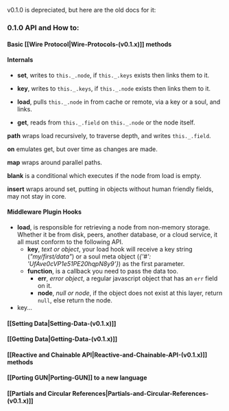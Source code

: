 v0.1.0 is depreciated, but here are the old docs for it:

### 0.1.0 API and How to:

#### Basic [[Wire Protocol|Wire-Protocols-(v0.1.x)]] methods

#### Internals
- **set**, writes to `this._.node`, if `this._.keys` exists then links them to it.
- **key**, writes to `this._.keys`, if `this._.node` exists then links them to it.


- **load**, pulls `this._.node` in from cache or remote, via a key or a soul, and links.
- **get**, reads from `this._.field` on `this._.node` or the node itself.


**path** wraps load recursively, to traverse depth, and writes `this._.field`.

**on** emulates get, but over time as changes are made.

**map** wraps around parallel paths.

**blank** is a conditional which executes if the node from load is empty.

**insert** wraps around set, putting in objects without human friendly fields, may not stay in core.

#### Middleware Plugin Hooks
- **load**, is responsible for retrieving a node from non-memory storage. Whether it be from disk, peers, another database, or a cloud service, it all must conform to the following API.
    - **key**, _text or object_, your load hook will receive a key string (_"my/first/data"_) or a soul meta object (_{'#': 'UfAve0cVP1e51PE20hqpN8y9'}_) as the first parameter.
    - **function**, is a callback you need to pass the data too.
        - **err**, _error object_, a regular javascript object that has an `err` field on it.
        - **node**, _null or node_, if the object does not exist at this layer, return `null`, else return the node.
- key...


#### [[Setting Data|Setting-Data-(v0.1.x)]]
#### [[Getting Data|Getting-Data-(v0.1.x)]]
#### [[Reactive and Chainable API|Reactive-and-Chainable-API-(v0.1.x)]] methods  
#### [[Porting GUN|Porting-GUN]] to a new language
#### [[Partials and Circular References|Partials-and-Circular-References-(v0.1.x)]]